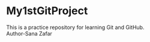 # My1stGitProject
This is a practice repository for learning Git and GitHub.
<br>
Author-Sana Zafar
